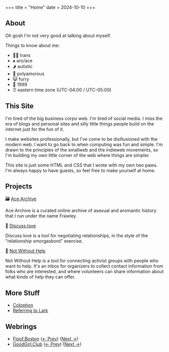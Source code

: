 +++
title = "Home"
date = 2024-10-10
+++

## About

Oh gosh I'm not very good at talking about myself.

Things to know about me:

- 🏳️‍⚧️ trans
- ♠️ aro/ace
- 🌶️ autistic
- 💚 polyamorous
- 😺 furry
- 🎂 1999
- ⏰ eastern time zone (UTC-04:00 / UTC-05:00)

## This Site

I'm tired of the big business corpo web. I'm tired of social media. I miss the
era of blogs and personal sites and silly little things people build on the
internet just for the fun of it.

I make websites professionally, but I've come to be disillusioned with the
modern web. I want to go back to when computing was fun and simple. I'm drawn to
the principles of the smallweb and the indieweb movements, so I'm building my
own little corner of the web where things are simpler.

This site is just some HTML and CSS that I wrote with my own two paws. I'm
always happy to have guests, so feel free to make yourself at home.

## Projects

🗃️ [Ace Archive](https://acearchive.lgbt/)

Ace Archive is a curated online archive of asexual and aromantic history that I
run under the name Frawley.

🖤 [Discuss.love](https://discuss.love/)

Discuss.love is a tool for negotiating relationships, in the style of the
"relationship smorgasbord" exercise.

🛟 [Not Without Help](https://notwithout.help/)

Not Without Help is a tool for connecting activist groups with people who want
to help. It's an inbox for organizers to collect contact information from folks
who are interested, and where volunteers can share information about what kinds
of help they can offer.

## More Stuff

- [Colophon](@/colophon.md)
- [Referring to Lark](@/log/referring-to-lark.md)

## Webrings

- [Floof.Boston](https://floof.boston/) ([<- Prev](https://floof.boston?q=prev))
  ([Next ->](https://floof.boston?q=next))
- [GoodGirl.Club](https://goodgirl.club/)
  ([<- Prev](https://goodgirl.club?q=prev))
  ([Next ->](https://goodgirl.club?q=next))
